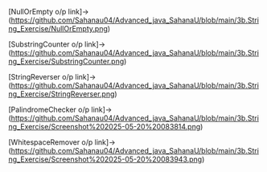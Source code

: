 [NullOrEmpty o/p link]->(https://github.com/Sahanau04/Advanced_java_SahanaU/blob/main/3b.String_Exercise/NullOrEmpty.png)

[SubstringCounter o/p link]->(https://github.com/Sahanau04/Advanced_java_SahanaU/blob/main/3b.String_Exercise/SubstringCounter.png)

[StringReverser o/p link]->(https://github.com/Sahanau04/Advanced_java_SahanaU/blob/main/3b.String_Exercise/StringReverser.png)

[PalindromeChecker o/p link]->(https://github.com/Sahanau04/Advanced_java_SahanaU/blob/main/3b.String_Exercise/Screenshot%202025-05-20%20083814.png)

[WhitespaceRemover o/p link]->(https://github.com/Sahanau04/Advanced_java_SahanaU/blob/main/3b.String_Exercise/Screenshot%202025-05-20%20083943.png)
